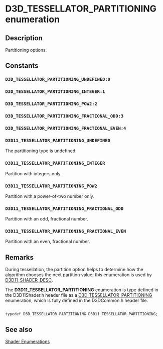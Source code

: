 # D3D_TESSELLATOR_PARTITIONING enumeration

## Description

Partitioning options.

## Constants

### `D3D_TESSELLATOR_PARTITIONING_UNDEFINED:0`

### `D3D_TESSELLATOR_PARTITIONING_INTEGER:1`

### `D3D_TESSELLATOR_PARTITIONING_POW2:2`

### `D3D_TESSELLATOR_PARTITIONING_FRACTIONAL_ODD:3`

### `D3D_TESSELLATOR_PARTITIONING_FRACTIONAL_EVEN:4`

### `D3D11_TESSELLATOR_PARTITIONING_UNDEFINED`

The partitioning type is undefined.

### `D3D11_TESSELLATOR_PARTITIONING_INTEGER`

Partition with integers only.

### `D3D11_TESSELLATOR_PARTITIONING_POW2`

Partition with a power-of-two number only.

### `D3D11_TESSELLATOR_PARTITIONING_FRACTIONAL_ODD`

Partition with an odd, fractional number.

### `D3D11_TESSELLATOR_PARTITIONING_FRACTIONAL_EVEN`

Partition with an even, fractional number.

## Remarks

During tessellation, the partition option helps to determine how the algorithm chooses the next partition value; this enumeration is used by [D3D11_SHADER_DESC](https://learn.microsoft.com/windows/desktop/api/d3d11shader/ns-d3d11shader-d3d11_shader_desc).

The **D3D11_TESSELLATOR_PARTITIONING** enumeration is type defined in the D3D11Shader.h header file as a [D3D_TESSELLATOR_PARTITIONING](https://learn.microsoft.com/windows/desktop/api/d3dcommon/ne-d3dcommon-d3d_tessellator_partitioning) enumeration, which is fully defined in the D3DCommon.h header file.

```

typedef D3D_TESSELLATOR_PARTITIONING D3D11_TESSELLATOR_PARTITIONING;
```

## See also

[Shader Enumerations](https://learn.microsoft.com/windows/desktop/direct3d11/d3d11-graphics-reference-shader-enums)